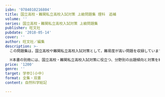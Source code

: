 ```yaml
---
isbn: '9784010216804'
title: 国立高校・難関私立高校入試対策 上級問題集 理科　追補
volume: ''
series: 国立高校・難関私立高校入試対策 上級問題集
publisher: 旺文社
pubdate: '2018-05-14'
cover: ''
author: 旺文社／編集
description: >-
  この問題集は，国立高校や難関私立高校入試対策として，難易度が高い問題を収録しています。厳選されたハイレベルな過去問を解くことによって，入試を突破するための実力を着実に養えます。詳しい解説を収録した別冊解答も付いているので，解けなかった問題もその解き方を身につけることができます。最後には，実力を試せる模擬試験も収録しています。

  ※本書の別冊には、国立高校・難関私立高校入試対策に役立つ、分野別の出題傾向と対策を紹介した分析記事を追補しています。
price: '1200'
genre: ''
target: 学参I(小中)
format: 全集・双書
content: 自然科学総記

---
```

